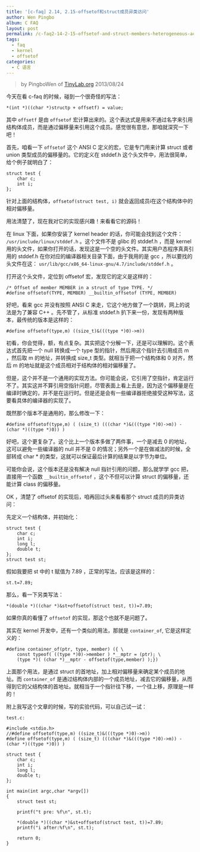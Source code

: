 ```yaml
---
title: '[c-faq] 2.14, 2.15-offsetof和struct成员异类访问'
author: Wen Pingbo
album: C FAQ
layout: post
permalink: /c-faq2-14-2-15-offsetof-and-struct-members-heterogeneous-access/
tags:
  - faq
  - kernel
  - offsetof
categories:
  - C 语言
---
```


> by PingboWen of [TinyLab.org](http://tinylab.org)
> 2013/08/24

今天在看 c-faq 的时候，碰到一个很奇怪的写法：

    *(int *)((char *)structp + offsetf) = value;

其中 `offsetf` 是由 `offsetof` 宏计算出来的。这个表达式是用来不通过名字来引用结构体成员，而是通过偏移量来引用这个成员。感觉很有意思，那咱就深究一下吧！

首先，咱看一下 `offsetof` 这个 ANSI C 定义的宏，它是专门用来计算 struct 或者 union 类型成员的偏移量的。它的定义在 stddef.h 这个头文件中，用法很简单，给个例子就明白了：

    struct test {
        char c;
        int i;
    };

针对上面的结构体，`offsetof(struct test, i)` 就会返回成员i在这个结构体中的相对偏移量。

用法清楚了，现在我对它的实现感兴趣！来看看它的源码！

在 linux 下面，如果你安装了 kernel header 的话，你可能会找到这个文件： `/usr/include/linux/stddef.h` 。这个文件不是 glibc 的 stddef.h ，而是 kernel 用的头文件，如果你打开的话，发现这是一个空的头文件。其实用户态程序真真引用的 stddef.h 在你对应的编译器相关目录下面，由于我用的是 gcc ，所以要找的头文件在这： `usr/lib/gcc/x86_64-linux-gnu/4.7/include/stddef.h` 。

打开这个头文件，定位到 offsetof 宏，发现它的定义是这样的：

    /* Offset of member MEMBER in a struct of type TYPE. */
    #define offsetof(TYPE, MEMBER) __builtin_offsetof (TYPE, MEMBER)

好吧，看来 gcc 并没有按照 ANSI C 来走，它这个地方做了一个跳转，网上的说法是为了兼容 C++ 。先不管了，从标准 stddef.h 扒下来一份，发现有两种版本，最传统的版本是这样的：

    #define offsetof(type,m) ((size_t)&(((type *)0)->m))

初看，你会觉得，额，有点复杂。其实把这个分解一下，还是可以理解的。这个表达式首先把一个 null 转换成一个 type 型的指针，然后用这个指针去引用成员 m ，然后取 m 的地址，并转换成 size_t 类型。就相当于把一个结构体和 0 对齐，然后 m 的地址就是这个成员相对于结构体的相对偏移量了。

但是，这个并不是一个通用的实现方法。你可能会说，它引用了空指针，肯定运行不了。其实这并不算引用空指针问题，尽管表面上看上去是，因为这个偏移量是在编译时确定的，并不是在运行时。但是还是会有一些编译器拒绝接受这种写法，这要看具体的编译器的实现了。

既然那个版本不是通用的，那么修改一下：

    #define offsetof(type,m) ( (size_t) (((char *)&(((type *)0)->m)) - (char *)((type *)0)) )

好吧，这个更复杂了。这个比上一个版本多做了两件事，一个是减去 0 的地址，这可以避免一些编译器的 null 并不是 0 的情况；另外一个是在做减法的时候，全部转成 char * 的类型，这就可以保证最后计算的结果是以字节为单位。

可能你会说，这个版本还是没有解决 null 指针引用的问题，那么就学学 gcc 把，直接用一个函数 `__builtin_offsetof` ，这个不但可以计算 struct 的偏移量，还能计算 class 的偏移量。

OK ，清楚了 offsetof 的实现后，咱再回过头来看看那个 struct 成员的异类访问：

先定义一个结构体，并初始化：

    struct test {
        char c;
        int i;
        long l;
        double t;
    };
    struct test st;

假如我要把 st 中的 t 赋值为 7.89 ，正常的写法，应该是这样的：

    st.t=7.89;

那么，看一下另类写法：

    *(double *)((char *)&st+offsetof(struct test, t))=7.89;

如果你真的看懂了 `offsetof` 的实现，那这个也就不是问题了。

其实在 kernel 开发中，还有一个类似的用法，那就是 `container_of`, 它是这样定义的：

    #define container_of(ptr, type, member) ({ \
        const typeof( ((type *)0)->member ) *__mptr = (ptr); \
        (type *)( (char *)__mptr - offsetof(type,member) );})

上面那个用法，是通过 struct 的首地址，加上相对偏移量来确定某个成员的地址。而 `container_of` 是通过结构体内部的一个成员地址，减去它的偏移量，从而得到它的父结构体的首地址。就相当于一个指针往下移，一个往上移，原理是一样的！

附上我写这个文章的时候，写的实验代码，可以自己试一试：

    test.c:

    #include <stdio.h>
    //#define offsetof(type,m) ((size_t)&(((type *)0)->m))
    #define offsetof(type,m) ( (size_t) (((char *)&(((type *)0)->m)) - (char *)((type *)0)) )

    struct test {
        char c;
        int i;
        long l;
        double t;
    };

    int main(int argc,char *argv[])
    {
        struct test st;

        printf("t pre: %f\n", st.t);

        *(double *)((char *)&st+offsetof(struct test, t))=7.89;
        printf("i after:%f\n", st.t);

        return 0;
    }
